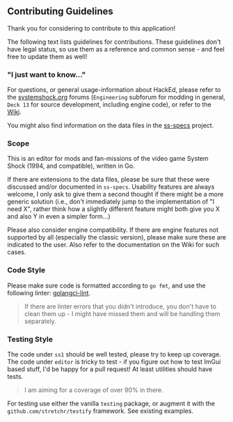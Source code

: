 ## Contributing Guidelines

Thank you for considering to contribute to this application!

The following text lists guidelines for contributions.
These guidelines don't have legal status, so use them as a reference and common sense - and feel free to update them as well!


### "I just want to know..."

For questions, or general usage-information about HackEd, please refer to the [systemshock.org](https://systemshock.org) forums (`Engineering` subforum for modding in general, `Deck 13` for source development, including engine code), or refer to the [Wiki](https://github.com/inkyblackness/hacked/wiki).

You might also find information on the data files in the [ss-specs](https://github.com/inkyblackness/ss-specs) project.


### Scope

This is an editor for mods and fan-missions of the video game System Shock (1994, and compatible), written in Go.

If there are extensions to the data files, please be sure that these were discussed and/or documented in `ss-specs`. Usability features are always welcome, I only ask to give them a second thought if there might be a more generic solution (i.e., don't immediately jump to the implementation of "I need X", rather think how a slightly different feature might both give you X and also Y in even a simpler form...)

Please also consider engine compatibility. If there are engine features not supported by all (especially the classic version), please make sure these are indicated to the user. Also refer to the documentation on the Wiki for such cases.


### Code Style

Please make sure code is formatted according to `go fmt`, and use the following linter: [golangci-lint](https://github.com/golangci/golangci-lint).

> If there are linter errors that you didn't introduce, you don't have to clean them up - I might have missed them and will be handling them separately.


### Testing Style

The code under `ss1` should be well tested, please try to keep up coverage. The code under `editor` is tricky to test - if you figure out how to test ImGui based stuff, I'd be happy for a pull request! At least utilities should have tests.

> I am aiming for a coverage of over 90% in there.

For testing use either the vanilla `testing` package, or augment it with the `github.com/stretchr/testify` framework. See existing examples.
